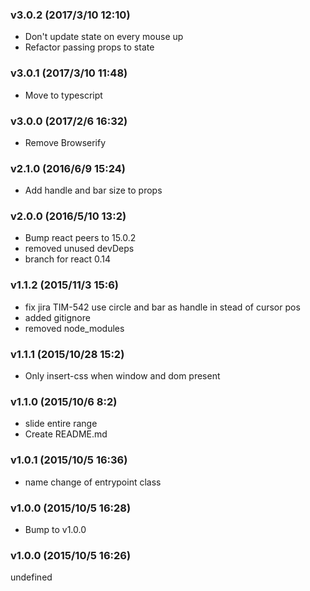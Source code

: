 ### v3.0.2	(2017/3/10 12:10)
* Don't update state on every mouse up
* Refactor passing props to state

### v3.0.1	(2017/3/10 11:48)
* Move to typescript

### v3.0.0	(2017/2/6 16:32)
* Remove Browserify

### v2.1.0	(2016/6/9 15:24)
* Add handle and bar size to props

### v2.0.0	(2016/5/10 13:2)
* Bump react peers to 15.0.2
* removed unused devDeps
* branch for react 0.14

### v1.1.2	(2015/11/3 15:6)
* fix jira TIM-542 use circle and bar as handle in stead of cursor pos
* added gitignore
* removed node_modules

### v1.1.1	(2015/10/28 15:2)
* Only insert-css when window and dom present

### v1.1.0	(2015/10/6 8:2)
* slide entire range
* Create README.md

### v1.0.1	(2015/10/5 16:36)
* name change of entrypoint class

### v1.0.0	(2015/10/5 16:28)
* Bump to v1.0.0

### v1.0.0	(2015/10/5 16:26)


undefined